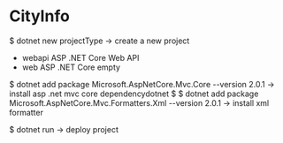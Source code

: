 # CityInfo
$ dotnet new projectType -> create a new project
   - webapi     ASP .NET Core Web API
   - web        ASP .NET Core empty
   
$ dotnet add package Microsoft.AspNetCore.Mvc.Core --version 2.0.1   -> install asp .net mvc core dependencydotnet $ $ dotnet add package Microsoft.AspNetCore.Mvc.Formatters.Xml --version 2.0.1  -> install xml formatter 


$ dotnet run -> deploy project
